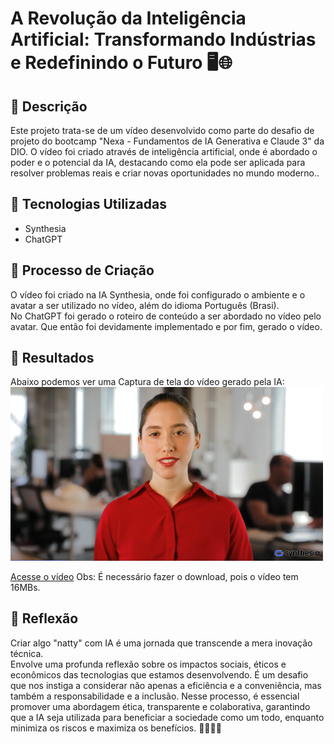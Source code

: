 # A Revolução da Inteligência Artificial: Transformando Indústrias e Redefinindo o Futuro 🖥️🌐

## 📒 Descrição
 Este projeto trata-se de um vídeo desenvolvido como parte do desafio de projeto do bootcamp "Nexa - Fundamentos de IA Generativa e Claude 3" da DIO. O vídeo foi criado através de inteligência artificial, onde é abordado o poder e o potencial da IA, destacando como ela pode ser aplicada para resolver problemas reais e criar novas oportunidades no mundo moderno..

## 🤖 Tecnologias Utilizadas
* Synthesia
* ChatGPT

## 🧐 Processo de Criação
O vídeo foi criado na IA Synthesia, onde foi configurado o ambiente e o avatar a ser utilizado no vídeo, além do idioma Português (Brasi). <br>
No ChatGPT foi gerado o roteiro de conteúdo a ser abordado no vídeo pelo avatar. Que então foi devidamente implementado e por fim, gerado o vídeo.

## 🚀 Resultados
Abaixo podemos ver uma Captura de tela do vídeo gerado pela IA: <br>
<img src="https://github.com/RailaCarvalho/lab-natty-or-not/blob/main/Print.png" alt="Captura de tela do vídeo" width="500">

[Acesse o vídeo](https://github.com/RailaCarvalho/lab-natty-or-not/blob/main/Desafio.mp4)
Obs: É necessário fazer o download, pois o vídeo tem 16MBs.

## 💭 Reflexão
Criar algo "natty" com IA é uma jornada que transcende a mera inovação técnica. <br>
Envolve uma profunda reflexão sobre os impactos sociais, éticos e econômicos das tecnologias que estamos desenvolvendo. É um desafio que nos instiga a considerar não apenas a eficiência e a conveniência, mas também a responsabilidade e a inclusão. Nesse processo, é essencial promover uma abordagem ética, transparente e colaborativa, garantindo que a IA seja utilizada para beneficiar a sociedade como um todo, enquanto minimiza os riscos e maximiza os benefícios. 🧑‍🤝‍🧑✅

